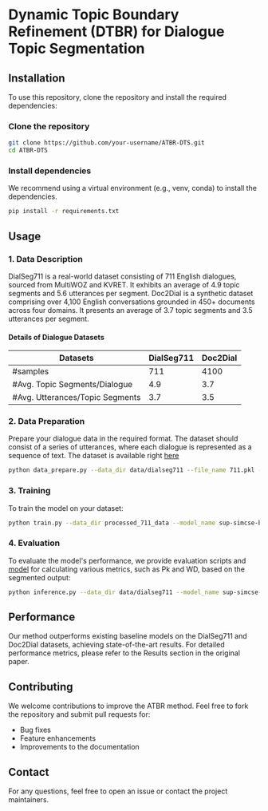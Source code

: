 # Dynamic Topic Boundary Refinement (DTBR) for Dialogue Topic Segmentation

## Installation

To use this repository, clone the repository and install the required dependencies:

### Clone the repository

```bash
git clone https://github.com/your-username/ATBR-DTS.git
cd ATBR-DTS
```

### Install dependencies

We recommend using a virtual environment (e.g., venv, conda) to install the dependencies.

```bash
pip install -r requirements.txt
```

## Usage

### 1. Data Description

DialSeg711 is a real-world dataset consisting of 711 English dialogues, sourced from MultiWOZ and KVRET. It exhibits an average of 4.9 topic segments and 5.6 utterances per segment. Doc2Dial is a synthetic dataset comprising over 4,100 English conversations grounded in 450+ documents across four domains. It presents an average of 3.7 topic segments and 3.5 utterances per segment.

#### Details of Dialogue Datasets

| Datasets                         | DialSeg711  | Doc2Dial  |
|-----------------------------------|-------------|------------|
| #samples                          | 711         | 4100       |
| #Avg. Topic Segments/Dialogue     | 4.9         | 3.7        |
| #Avg. Utterances/Topic Segments   | 3.7         | 3.5        |


### 2. Data Preparation

Prepare your dialogue data in the required format. The dataset should consist of a series of utterances, where each dialogue is represented as a sequence of text. The dataset is available right [here](https://drive.google.com/drive/folders/11HSQWJR8qurD8K_ezgo6HqtcULl18UJq?usp=sharing)

```bash
python data_prepare.py --data_dir data/dialseg711 --file_name 711.pkl --output_dir processed_711_data --model_name  sup-simcse-bert-base-uncased
```

### 3. Training

To train the model on your dataset:

```bash
python train.py --data_dir processed_711_data --model_name sup-simcse-bert-base-uncased --output_dir model_711_trained
```

### 4. Evaluation

To evaluate the model's performance, we provide evaluation scripts and [model](https://drive.google.com/drive/folders/16JPkKNrKHrKYxr6okOyVO0F8w9fI0J6-) for calculating various metrics, such as Pk and WD, based on the segmented output:

```bash
python inference.py --data_dir data/dialseg711 --model_name sup-simcse-bert-base-uncased --output_dir model_711
```

## Performance

Our method outperforms existing baseline models on the DialSeg711 and Doc2Dial datasets, achieving state-of-the-art results. For detailed performance metrics, please refer to the Results section in the original paper.

## Contributing

We welcome contributions to improve the ATBR method. Feel free to fork the repository and submit pull requests for:

- Bug fixes
- Feature enhancements
- Improvements to the documentation

## Contact

For any questions, feel free to open an issue or contact the project maintainers.


